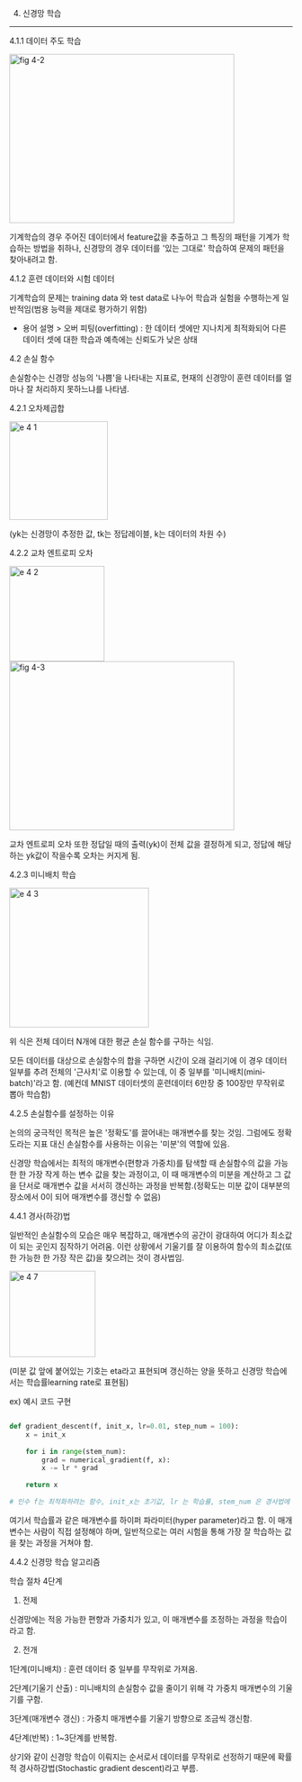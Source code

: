 4. 신경망 학습
--------------

4.1.1 데이터 주도 학습

<img width="400" height = '300' alt="fig 4-2" src="https://user-images.githubusercontent.com/125746059/229109804-2d041d40-0acb-49ec-bedb-d6db604c55cf.png">

기계학습의 경우 주어진 데이터에서 feature값을 추출하고 그 특징의 패턴을 기계가 학습하는 방법을 취하나, 신경망의 경우 데이터를 '있는 그대로' 학습하여 문제의 패턴을 찾아내려고 함. 

4.1.2 훈련 데이터와 시험 데이터

기계학습의 문제는 training data 와 test data로 나누어 학습과 실험을 수행하는게 일반적임(범용 능력을 제대로 평가하기 위함)

* 용어 설명 > 오버 피팅(overfitting) : 한 데이터 셋에만 지나치게 최적화되어 다른 데이터 셋에 대한 학습과 예측에는 신뢰도가 낮은 상태

4.2 손실 함수

손실함수는 신경망 성능의 '나쁨'을 나타내는 지표로, 현재의 신경망이 훈련 데이터를 얼마나 잘 처리하지 못하느냐를 나타냄. 

4.2.1 오차제곱합

<img width="175" alt="e 4 1" src="https://user-images.githubusercontent.com/125746059/229112975-2e455697-7c38-4306-83cd-b3515d6ccaa2.png">

(yk는 신경망이 추정한 값, tk는 정답레이블, k는 데이터의 차원 수)

4.2.2 교차 엔트로피 오차

<img width="169" alt="e 4 2" src="https://user-images.githubusercontent.com/125746059/229115249-3c305647-15ab-477e-bfca-0fa1489a8ddc.png">

<img width="400" height='300' alt="fig 4-3" src="https://user-images.githubusercontent.com/125746059/229115824-ef7b69a6-d6d1-4fd3-99fa-089bf028e32c.png">
                         
교차 엔트로피 오차 또한 정답일 때의 출력(yk)이 전체 값을 결정하게 되고, 정답에 해당하는 yk값이 작을수록 오차는 커지게 됨. 

4.2.3 미니배치 학습

<img width="248" alt="e 4 3" src="https://user-images.githubusercontent.com/125746059/229117648-696bbd6f-2d58-4861-8521-6c05f26fc4be.png">

위 식은 전체 데이터 N개에 대한 평균 손실 함수를 구하는 식임. 

모든 데이터를 대상으로 손실함수의 합을 구하면 시간이 오래 걸리기에 이 경우 데이터 일부를 추려 전체의 '근사치'로 이용할 수 있는데, 이 중 일부를 '미니배치(mini-batch)'라고 함.
(예컨데 MNIST 데이터셋의 훈련데이터 6만장 중 100장만 무작위로 뽑아 학습함)

4.2.5 손실함수를 설정하는 이유

논의의 궁극적인 목적은 높은 '정확도'를 끌어내는 매개변수를 찾는 것임. 그럼에도 정확도라는 지표 대신 손실함수를 사용하는 이유는 '미분'의 역할에 있음. 

신경망 학습에서는 최적의 매개변수(편향과 가중치)를 탐색할 때 손실함수의 값을 가능한 한 가장 작게 하는 변수 값을 찾는 과정이고, 이 때 매개변수의 미분을 계산하고 그 값을 단서로 매개변수 값을 서서히 갱신하는 과정을 반복함.(정확도는 미분 값이 대부분의 장소에서 0이 되어 매개변수를 갱신할 수 없음)

4.4.1 경사(하강)법

일반적인 손실함수의 모습은 매우 복잡하고, 매개변수의 공간이 광대하여 어디가 최소값이 되는 곳인지 짐작하기 어려움. 이런 상황에서 기울기를 잘 이용하여 함수의 최소값(또한 가능한 한 가장 작은 값)을 찾으려는 것이 경사법임. 

<img width="153" alt="e 4 7" src="https://user-images.githubusercontent.com/125746059/229258852-f17d07bc-0539-49a4-8865-c0f94c11ead4.png">

(미분 값 앞에 붙어있는 기호는 eta라고 표현되며 갱신하는 양을 뜻하고 신경망 학습에서는 학습률learning rate로 표현됨)

ex) 예시 코드 구현
```python

def gradient_descent(f, init_x, lr=0.01, step_num = 100):
    x = init_x
    
    for i in range(stem_num):
        grad = numerical_gradient(f, x):
        x -= lr * grad
        
    return x
    
# 인수 f는 최적화하려는 함수, init_x는 초기값, lr 는 학습률, stem_num 은 경사법에 따른 반복 횟수를 의미함. 

```

여기서 학습률과 같은 매개변수를 하이퍼 파라미터(hyper parameter)라고 함. 이 매개변수는 사람이 직접 설정해야 하며, 일반적으로는 여러 시험을 통해 가장 잘 학습하는 값을 찾는 과정을 거쳐야 함. 

4.4.2 신경망 학습 알고리즘

학습 절차 4단계

1) 전제 

신경망에는 적응 가능한 편향과 가중치가 있고, 이 매개변수를 조정하는 과정을 학습이라고 함. 

2) 전개 

1단계(미니배치) : 훈련 데이터 중 일부를 무작위로 가져옴. 

2단계(기울기 산출) : 미니배치의 손실함수 값을 줄이기 위해 각 가중치 매개변수의 기울기를 구함. 

3단계(매개변수 갱신) : 가중치 매개변수를 기울기 방향으로 조금씩 갱신함. 

4단계(반복) : 1~3단계를 반복함. 

상기와 같이 신경망 학습이 이뤄지는 순서로서 데이터를 무작위로 선정하기 때문에 확률적 경사하강법(Stochastic gradient descent)라고 부름. 









                      
                         






